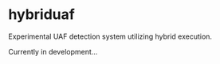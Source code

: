 # hybriduaf
Experimental UAF detection system utilizing hybrid execution.

Currently in development...
